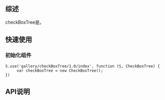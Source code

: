 ## 综述

checkBoxTree是。

## 快速使用

### 初始化组件

    S.use('gallery/checkBoxTree/1.0/index', function (S, CheckBoxTree) {
         var checkBoxTree = new CheckBoxTree();
    })

## API说明

